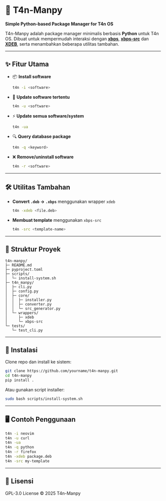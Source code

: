 # 🌱 T4n-Manpy  
**Simple Python-based Package Manager for T4n OS**

T4n-Manpy adalah package manager minimalis berbasis **Python** untuk T4n OS.
Dibuat untuk mempermudah interaksi dengan [**xbps**](https://github.com/void-linux/xbps), [**xbps-src**](https://github.com/void-linux/void-packages) dan [**XDEB**](https://github.com/xdeb-org/xdeb), serta menambahkan beberapa utilitas tambahan.

---

## ✨ Fitur Utama
- 📦 **Install software**
  ```bash
  t4n -i <software>
  ```
- 🔄 **Update software tertentu**
  ```bash
  t4n -u <software>
  ```
- ⚡ **Update semua software/system**
  ```bash
  t4n -ua
  ```
- 🔍 **Query database package**
  ```bash
  t4n -q <keyword>
  ```
- ❌ **Remove/uninstall software**
  ```bash
  t4n -r <software>
  ```

---

## 🛠️ Utilitas Tambahan
- **Convert `.deb` → `.xbps`** menggunakan wrapper `xdeb`
  ```bash
  t4n -xdeb <file.deb>
  ```
- **Membuat template** menggunakan `xbps-src`
  ```bash
  t4n -src <template-name>
  ```

---

## 📂 Struktur Proyek
```
t4n-manpy/
├─ README.md
├─ pyproject.toml
├─ scripts/
│  └─ install-system.sh
├─ t4n_manpy/
│  ├─ cli.py
│  ├─ config.py
│  ├─ core/
│  │  ├─ installer.py
│  │  ├─ converter.py
│  │  └─ src_generator.py
│  └─ wrappers/
│     ├─ xdeb
│     └─ xbps-src
└─ tests/
   └─ test_cli.py
```

---

## 🚀 Instalasi
Clone repo dan install ke sistem:
```bash
git clone https://github.com/yourname/t4n-manpy.git
cd t4n-manpy
pip install .
```

Atau gunakan script installer:
```bash
sudo bash scripts/install-system.sh
```

---

## 🖥️ Contoh Penggunaan
```bash
t4n -i neovim
t4n -u curl
t4n -ua
t4n -q python
t4n -r firefox
t4n -xdeb package.deb
t4n -src my-template
```

---

## 📜 Lisensi
GPL-3.0 License © 2025 T4n-Manpy
